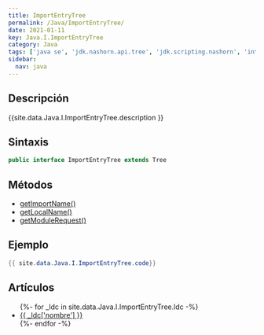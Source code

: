```yaml
---
title: ImportEntryTree
permalink: /Java/ImportEntryTree/
date: 2021-01-11
key: Java.I.ImportEntryTree
category: Java
tags: ['java se', 'jdk.nashorn.api.tree', 'jdk.scripting.nashorn', 'interface java', 'Java 1.0']
sidebar: 
  nav: java
---
```


## Descripción
{{site.data.Java.I.ImportEntryTree.description }}

## Sintaxis
~~~java
public interface ImportEntryTree extends Tree
~~~

## Métodos
* [getImportName()](/Java/ImportEntryTree/getImportName/)
* [getLocalName()](/Java/ImportEntryTree/getLocalName/)
* [getModuleRequest()](/Java/ImportEntryTree/getModuleRequest/)

## Ejemplo
~~~java
{{ site.data.Java.I.ImportEntryTree.code}}
~~~

## Artículos
<ul>
{%- for _ldc in site.data.Java.I.ImportEntryTree.ldc -%}
   <li>
       <a href="{{_ldc['url'] }}">{{ _ldc['nombre'] }}</a>
   </li>
{%- endfor -%}
</ul>
